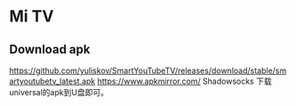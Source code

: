 
# Mi TV

## Download apk

https://github.com/yuliskov/SmartYouTubeTV/releases/download/stable/smartyoutubetv_latest.apk
https://www.apkmirror.com/	Shadowsocks	下载universal的apk到U盘即可。
